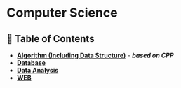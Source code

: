 # Computer Science

## :memo: Table of Contents
- [**Algorithm (Including Data Structure)**](https://github.com/lsw6684/ComputerScience/tree/master/ALGORITHM%20(Including%20Data%20Structure)) - ***based on CPP***
- [**Database**](https://github.com/lsw6684/ComputerScience/tree/master/Database)
- [**Data Analysis**](https://github.com/lsw6684/ComputerScience/tree/master/Data%20Analysis)
- [**WEB**](https://github.com/lsw6684/ComputerScience/tree/master/WEB)